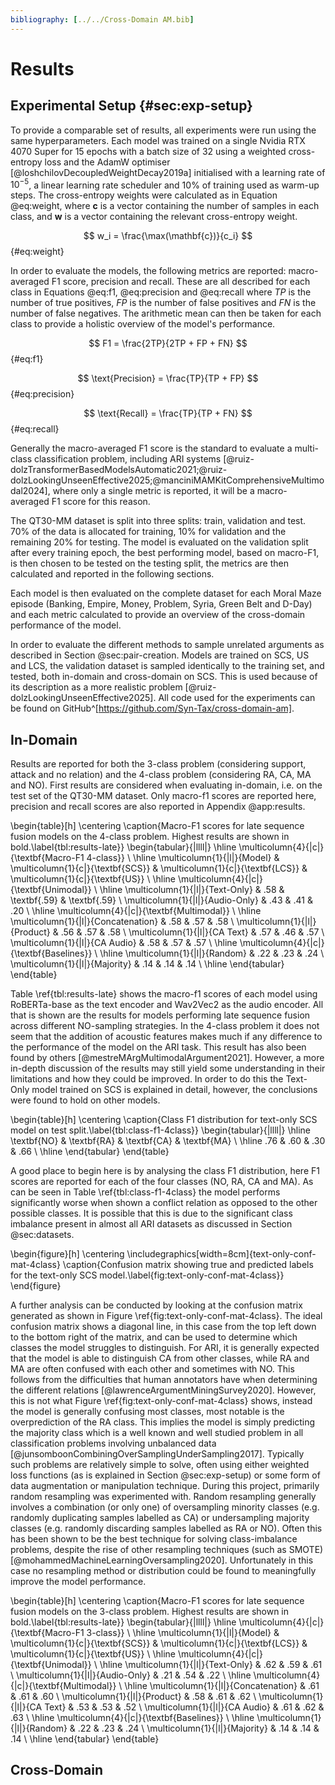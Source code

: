 ```yaml
---
bibliography: [../../Cross-Domain AM.bib]
---
```


# Results

## Experimental Setup {#sec:exp-setup}

To provide a comparable set of results, all experiments were run using the same hyperparameters. Each model was trained on a single Nvidia RTX 4070 Super for 15 epochs with a batch size of 32 using a weighted cross-entropy loss and the AdamW optimiser [@loshchilovDecoupledWeightDecay2019a] initialised with a learning rate of $10^{-5}$, a linear learning rate scheduler and 10% of training used as warm-up steps. The cross-entropy weights were calculated as in Equation @eq:weight, where $\mathbf{c}$ is a vector containing the number of samples in each class, and $\mathbf{w}$ is a vector containing the relevant cross-entropy weight.

$$ w_i = \frac{\max(\mathbf{c})}{c_i} $$ {#eq:weight}

In order to evaluate the models, the following metrics are reported: macro-averaged F1 score, precision and recall. These are all described for each class in Equations @eq:f1, @eq:precision and @eq:recall where $TP$ is the number of true positives, $FP$ is the number of false positives and $FN$ is the number of false negatives. The arithmetic mean can then be taken for each class to provide a holistic overview of the model's performance.

$$ F1 = \frac{2TP}{2TP + FP + FN} $$ {#eq:f1}

$$ \text{Precision} = \frac{TP}{TP + FP} $$ {#eq:precision}

$$ \text{Recall} = \frac{TP}{TP + FN} $$ {#eq:recall}

Generally the macro-averaged F1 score is the standard to evaluate a multi-class classification problem, including ARI systems [@ruiz-dolzTransformerBasedModelsAutomatic2021;@ruiz-dolzLookingUnseenEffective2025;@manciniMAMKitComprehensiveMultimodal2024], where only a single metric is reported, it will be a macro-averaged F1 score for this reason.

The QT30-MM dataset is split into three splits: train, validation and test. 70% of the data is allocated for training, 10% for validation and the remaining 20% for testing. The model is evaluated on the validation split after every training epoch, the best performing model, based on macro-F1, is then chosen to be tested on the testing split, the metrics are then calculated and reported in the following sections.

Each model is then evaluated on the complete dataset for each Moral Maze episode (Banking, Empire, Money, Problem, Syria, Green Belt and D-Day) and each metric calculated to provide an overview of the cross-domain performance of the model.

In order to evaluate the different methods to sample unrelated arguments as described in Section @sec:pair-creation. Models are trained on SCS, US and LCS, the validation dataset is sampled identically to the training set, and tested, both in-domain and cross-domain on SCS. This is used because of its description as a more realistic problem [@ruiz-dolzLookingUnseenEffective2025]. All code used for the experiments can be found on GitHub^[https://github.com/Syn-Tax/cross-domain-am].

## In-Domain

Results are reported for both the 3-class problem (considering support, attack and no relation) and the 4-class problem (considering RA, CA, MA and NO). First results are considered when evaluating in-domain, i.e. on the test set of the QT30-MM dataset. Only macro-f1 scores are reported here, precision and recall scores are also reported in Appendix @app:results.

\begin{table}[h]
\centering
\caption{Macro-F1 scores for late sequence fusion models on the 4-class problem. Highest results are shown in bold.\label{tbl:results-late}}
\begin{tabular}{|llll|}
\hline
\multicolumn{4}{|c|}{\textbf{Macro-F1 4-class}}                                                                                                         \\ \hline
\multicolumn{1}{|l|}{Model}         & \multicolumn{1}{c|}{\textbf{SCS}} & \multicolumn{1}{c|}{\textbf{LCS}} & \multicolumn{1}{c|}{\textbf{US}} \\ \hline
\multicolumn{4}{|c|}{\textbf{Unimodal}}                                                                                                        \\ \hline
\multicolumn{1}{|l|}{Text-Only}     & .58                               & \textbf{.59}                      & \textbf{.59}                     \\
\multicolumn{1}{|l|}{Audio-Only}    & .43                               & .41                               & .20                              \\ \hline
\multicolumn{4}{|c|}{\textbf{Multimodal}}                                                                                                      \\ \hline
\multicolumn{1}{|l|}{Concatenation} & .58                               & .57                               & .58                              \\
\multicolumn{1}{|l|}{Product}       & .56                               & .57                               & .58                              \\
\multicolumn{1}{|l|}{CA Text}       & .57                               & .46                               & .57                              \\
\multicolumn{1}{|l|}{CA Audio}      & .58                               & .57                               & .57                              \\ \hline
\multicolumn{4}{|c|}{\textbf{Baselines}}                                                                                                       \\ \hline
\multicolumn{1}{|l|}{Random}        & .22                               & .23                               & .24                              \\
\multicolumn{1}{|l|}{Majority}      & .14                               & .14                               & .14                              \\ \hline
\end{tabular}
\end{table}

Table \ref{tbl:results-late} shows the macro-f1 scores of each model using RoBERTa-base as the text encoder and Wav2Vec2 as the audio encoder. All that is shown are the results for models performing late sequence fusion across different NO-sampling strategies. In the 4-class problem it does not seem that the addition of acoustic features makes much if any difference to the performance of the model on the ARI task. This result has also been found by others [@mestreMArgMultimodalArgument2021]. However, a more in-depth discussion of the results may still yield some understanding in their limitations and how they could be improved. In order to do this the Text-Only model trained on SCS is explained in detail, however, the conclusions were found to hold on other models.

\begin{table}[h]
\centering
\caption{Class F1 distribution for text-only SCS model on test split.\label{tbl:class-f1-4class}}
\begin{tabular}{|llll|}
\hline
\textbf{NO} & \textbf{RA} & \textbf{CA} & \textbf{MA}              \\ \hline
.76         & .60         & .30         & .66 \\ \hline
\end{tabular}
\end{table}

A good place to begin here is by analysing the class F1 distribution, here F1 scores are reported for each of the four classes (NO, RA, CA and MA). As can be seen in Table \ref{tbl:class-f1-4class} the model performs significantly worse when shown a conflict relation as opposed to the other possible classes. It is possible that this is due to the significant class imbalance present in almost all ARI datasets as discussed in Section @sec:datasets.

\begin{figure}[h]
\centering
\includegraphics[width=8cm]{text-only-conf-mat-4class}
\caption{Confusion matrix showing true and predicted labels for the text-only SCS model.\label{fig:text-only-conf-mat-4class}}
\end{figure}

A further analysis can be conducted by looking at the confusion matrix generated as shown in Figure \ref{fig:text-only-conf-mat-4class}. The ideal confusion matrix shows a diagonal line, in this case from the top left down to the bottom right of the matrix, and can be used to determine which classes the model struggles to distinguish. For ARI, it is generally expected that the model is able to distinguish CA from other classes, while RA and MA are often confused with each other and sometimes with NO. This follows from the difficulties that human annotators have when determining the different relations [@lawrenceArgumentMiningSurvey2020]. However, this is not what Figure \ref{fig:text-only-conf-mat-4class} shows, instead the model is generally confusing most classes, most notable is the overprediction of the RA class. This implies the model is simply predicting the majority class which is a well known and well studied problem in all classification problems involving unbalanced data [@junsomboonCombiningOverSamplingUnderSampling2017]. Typically such problems are relatively simple to solve, often using either weighted loss functions (as is explained in Section @sec:exp-setup) or some form of data augmentation or manipulation technique. During this project, primarily random resampling was experimented with. Random resampling generally involves a combination (or only one) of oversampling minority classes (e.g. randomly duplicating samples labelled as CA) or undersampling majority classes (e.g. randomly discarding samples labelled as RA or NO). Often this has been shown to be the best technique for solving class-imbalance problems, despite the rise of other resampling techniques (such as SMOTE) [@mohammedMachineLearningOversampling2020]. Unfortunately in this case no resampling method or distribution could be found to meaningfully improve the model performance.

\begin{table}[h]
\centering
\caption{Macro-F1 scores for late sequence fusion models on the 3-class problem. Highest results are shown in bold.\label{tbl:results-late}}
\begin{tabular}{|llll|}
\hline
\multicolumn{4}{|c|}{\textbf{Macro-F1 3-class}}                                                                                                         \\ \hline
\multicolumn{1}{|l|}{Model}         & \multicolumn{1}{c|}{\textbf{SCS}} & \multicolumn{1}{c|}{\textbf{LCS}} & \multicolumn{1}{c|}{\textbf{US}} \\ \hline
\multicolumn{4}{|c|}{\textbf{Unimodal}}                                                                                                        \\ \hline
\multicolumn{1}{|l|}{Text-Only}     & .62                               & .59                               & .61                     \\
\multicolumn{1}{|l|}{Audio-Only}    & .21                               & .54                               & .22                              \\ \hline
\multicolumn{4}{|c|}{\textbf{Multimodal}}                                                                                                      \\ \hline
\multicolumn{1}{|l|}{Concatenation} & .61                               & .61                               & .60                              \\
\multicolumn{1}{|l|}{Product}       & .58                               & .61                               & .62                              \\
\multicolumn{1}{|l|}{CA Text}       & .53                               & .53                               & .52                              \\
\multicolumn{1}{|l|}{CA Audio}      & .61                               & .62                               & .63                              \\ \hline
\multicolumn{4}{|c|}{\textbf{Baselines}}                                                                                                       \\ \hline
\multicolumn{1}{|l|}{Random}        & .22                               & .23                               & .24                              \\
\multicolumn{1}{|l|}{Majority}      & .14                               & .14                               & .14                              \\ \hline
\end{tabular}
\end{table}

## Cross-Domain